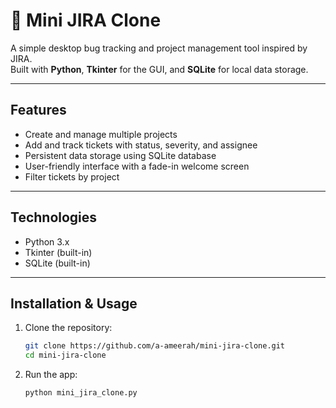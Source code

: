 # 🐞 Mini JIRA Clone

A simple desktop bug tracking and project management tool inspired by JIRA.  
Built with **Python**, **Tkinter** for the GUI, and **SQLite** for local data storage.

---

## Features

- Create and manage multiple projects  
- Add and track tickets with status, severity, and assignee  
- Persistent data storage using SQLite database  
- User-friendly interface with a fade-in welcome screen  
- Filter tickets by project  

---

## Technologies

- Python 3.x  
- Tkinter (built-in)  
- SQLite (built-in)  

---
## Installation & Usage

1. Clone the repository:
   ```bash
   git clone https://github.com/a-ameerah/mini-jira-clone.git
   cd mini-jira-clone
2. Run the app:
   ```bash
   python mini_jira_clone.py
